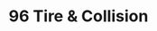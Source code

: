---
title: "96 Tire & Collision"
url: /jeffersonville/96-tire-und-collision/
shop: Autowerkstatt
---